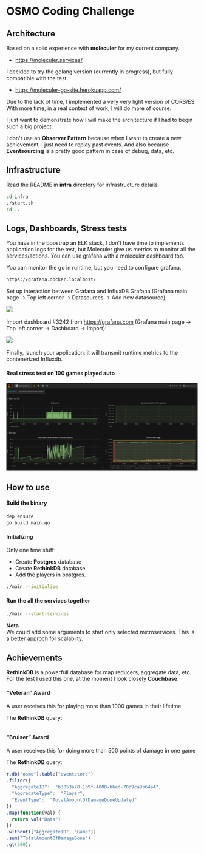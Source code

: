 # OSMO Coding Challenge

## Architecture

Based on a solid experience with __moleculer__ for my current company.
- https://moleculer.services/

I decided to try the golang version (currently in progress), but fully compatible with the test.
- https://moleculer-go-site.herokuapp.com/

Due to the lack of time, I implemented a very very light version of CQRS/ES.  
With more time, in a real context of work, I will do more of course.

I just want to demonstrate how I will make the architecture if I had to begin such a big project.

I don't use an __Observer Pattern__ because when I want to create a new achievement, I just need to replay past events.
And also because __Eventsourcing__ is a pretty good pattern in case of debug, data, etc.

## Infrastructure

Read the README in __infra__ directory for infrastructure details.

```sh
cd infra
./start.sh
cd ..
```

## Logs, Dashboards, Stress tests

You have in the boostrap an ELK stack, I don't have time to implements application logs for the test, but Moleculer give us metrics to monitor all the services/actions.
You can use grafana with a moleculer dashboard too.

You can monitor the go in runtime, but you need to configure grafana.  

```sh
https://grafana.docker.localhost/
```

Set up interaction between Grafana and InfluxDB Grafana (Grafana main page -> Top left corner -> Datasources -> Add new datasource):

![](https://i.stack.imgur.com/7o7VR.png)

Import dashboard #3242 from https://grafana.com (Grafana main page -> Top left corner -> Dashboard -> Import):

![](https://i.stack.imgur.com/ZyHlx.png)

Finally, launch your application: it will transmit runtime metrics to the contenerized Influxdb.

#### Real stress test on 100 games played auto
![stress test](osmo-stress-test-100.png?raw=true)

## How to use

#### Build the binary

```sh
dep ensure
go build main.go
```

#### Initializing

Only one time stuff:

- Create __Postgres__ database
- Create __RethinkDB__ database
- Add the players in postgres.

```sh
./main --initialize
```

#### Run the all the services together

```sh
./main --start-services
```

__Nota__   
We could add some arguments to start only selected microservices. This is a better approch for scalabilty.

## Achievements

__RethinkDB__ is a powerfull database for map reducers, aggregate data, etc.  
For the test I used this one, at the moment I look closely __Couchbase__.

#### “Veteran” Award
A user receives this for playing more than 1000 games in their lifetime.

The __RethinkDB__ query:
```js
```

#### “Bruiser” Award
A user receives this for doing more than 500 points of damage in one game

The __RethinkDB__ query:

```js
r.db("osmo").table("eventstore")
.filter({
  "AggregateID":  "b3053a78-1b9f-4000-b6ed-70d9ca9b64a4",
  "AggregateType":  "Player",
  "EventType":  "TotalAmountOfDamageDoneUpdated"
})
.map(function(val) {
  return val("Data")
})
.without(["AggregateID", "Game"])
.sum("TotalAmountOfDamageDone")
.gt(500);
```
